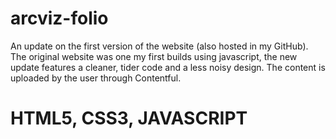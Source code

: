 # arcviz-folio

An update on the first version of the website (also hosted in my GitHub). The original website was one my first builds using javascript,
the new update features a cleaner, tider code and a less noisy design. The content is uploaded by the user through Contentful.

# HTML5, CSS3, JAVASCRIPT
